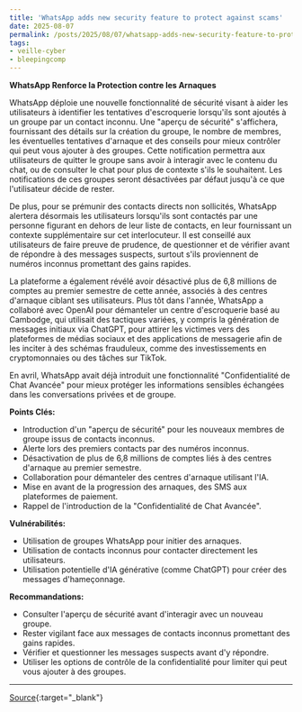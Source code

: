 ```yaml
---
title: 'WhatsApp adds new security feature to protect against scams'
date: 2025-08-07
permalink: /posts/2025/08/07/whatsapp-adds-new-security-feature-to-protect-against-scams/
tags:
- veille-cyber
- bleepingcomp
---
```

**WhatsApp Renforce la Protection contre les Arnaques**

WhatsApp déploie une nouvelle fonctionnalité de sécurité visant à aider les utilisateurs à identifier les tentatives d'escroquerie lorsqu'ils sont ajoutés à un groupe par un contact inconnu. Une "aperçu de sécurité" s'affichera, fournissant des détails sur la création du groupe, le nombre de membres, les éventuelles tentatives d'arnaque et des conseils pour mieux contrôler qui peut vous ajouter à des groupes. Cette notification permettra aux utilisateurs de quitter le groupe sans avoir à interagir avec le contenu du chat, ou de consulter le chat pour plus de contexte s'ils le souhaitent. Les notifications de ces groupes seront désactivées par défaut jusqu'à ce que l'utilisateur décide de rester.

De plus, pour se prémunir des contacts directs non sollicités, WhatsApp alertera désormais les utilisateurs lorsqu'ils sont contactés par une personne figurant en dehors de leur liste de contacts, en leur fournissant un contexte supplémentaire sur cet interlocuteur. Il est conseillé aux utilisateurs de faire preuve de prudence, de questionner et de vérifier avant de répondre à des messages suspects, surtout s'ils proviennent de numéros inconnus promettant des gains rapides.

La plateforme a également révélé avoir désactivé plus de 6,8 millions de comptes au premier semestre de cette année, associés à des centres d'arnaque ciblant ses utilisateurs. Plus tôt dans l'année, WhatsApp a collaboré avec OpenAI pour démanteler un centre d'escroquerie basé au Cambodge, qui utilisait des tactiques variées, y compris la génération de messages initiaux via ChatGPT, pour attirer les victimes vers des plateformes de médias sociaux et des applications de messagerie afin de les inciter à des schémas frauduleux, comme des investissements en cryptomonnaies ou des tâches sur TikTok.

En avril, WhatsApp avait déjà introduit une fonctionnalité "Confidentialité de Chat Avancée" pour mieux protéger les informations sensibles échangées dans les conversations privées et de groupe.

**Points Clés:**
*   Introduction d'un "aperçu de sécurité" pour les nouveaux membres de groupe issus de contacts inconnus.
*   Alerte lors des premiers contacts par des numéros inconnus.
*   Désactivation de plus de 6,8 millions de comptes liés à des centres d'arnaque au premier semestre.
*   Collaboration pour démanteler des centres d'arnaque utilisant l'IA.
*   Mise en avant de la progression des arnaques, des SMS aux plateformes de paiement.
*   Rappel de l'introduction de la "Confidentialité de Chat Avancée".

**Vulnérabilités:**
*   Utilisation de groupes WhatsApp pour initier des arnaques.
*   Utilisation de contacts inconnus pour contacter directement les utilisateurs.
*   Utilisation potentielle d'IA générative (comme ChatGPT) pour créer des messages d'hameçonnage.

**Recommandations:**
*   Consulter l'aperçu de sécurité avant d'interagir avec un nouveau groupe.
*   Rester vigilant face aux messages de contacts inconnus promettant des gains rapides.
*   Vérifier et questionner les messages suspects avant d'y répondre.
*   Utiliser les options de contrôle de la confidentialité pour limiter qui peut vous ajouter à des groupes.

---
[Source](https://www.bleepingcomputer.com/news/security/whatsapp-adds-new-security-feature-to-protect-against-scams/){:target="_blank"}
